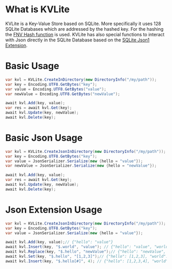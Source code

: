 # What is KVLite
KVLite is a Key-Value Store based on SQLite. More specifically it uses 128 SQLite Databases which are addressed by the hashed key. For the hashing the [FNV Hash function](https://en.wikipedia.org/wiki/Fowler%E2%80%93Noll%E2%80%93Vo_hash_function) is used.
KVLite has also special functions to interact with Json directly in the SQLite Database based on the [SQLite Json1 Extension](https://sqlite.org/json1.html).

# Basic Usage
```C#
var kvl = KVLite.CreateInDirectory(new DirectoryInfo("/my/path"));
var key = Encoding.UTF8.GetBytes("key");
var value = Encoding.UTF8.GetBytes("value");
var newValue = Encoding.UTF8.GetBytes("newValue");

await kvl.Add(key, value);
var res = await kvl.Get(key);
await kvl.Update(key, newValue);
await kvl.Delete(key);

```
# Basic Json Usage
```C#
var kvl = KVLite.CreateJsonInDirectory(new DirectoryInfo("/my/path"));
var key = Encoding.UTF8.GetBytes("key");
var value = JsonSerializer.Serialize(new {hello = "value"});
var newValue = JsonSerializer.Serialize(new {hello = "newValue"});

await kvl.Add(key, value);
var res = await kvl.Get(key);
await kvl.Update(key, newValue);
await kvl.Delete(key);
```
# Json Extension Usage
```C#
var kvl = KVLite.CreateJsonInDirectory(new DirectoryInfo("/my/path"));
var key = Encoding.UTF8.GetBytes("key");
var value = JsonSerializer.Serialize(new {hello = "value"});

await kvl.Add(key, value);// {"hello": "value"}
await kvl.Insert(key, "$.world", "value"); // {"hello": "value", "world": "value"}
await kvl.Replace(key, "$.hello", "newValue");// {"hello": "newValue", "world": "value"}
await kvl.Set(key, "$.hello", "[1,2,3]");// {"hello": [1,2,3], "world": "value"}
await kvl.Insert(key, "$.hello[#]", 4); // {"hello": [1,2,3,4], "world": "value"}
```